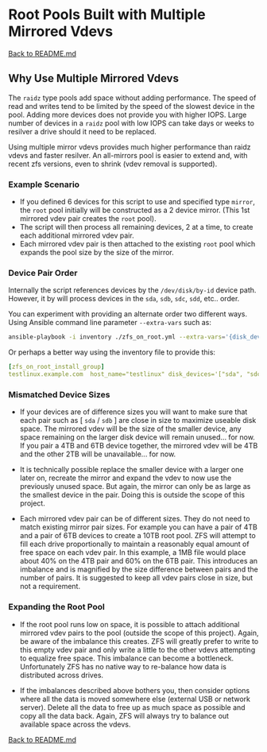 # Root Pools Built with Multiple Mirrored Vdevs

[Back to README.md](../README.md)

## Why Use Multiple Mirrored Vdevs

The `raidz` type pools add space without adding performance. The speed of read and writes tend to be limited by the speed of the slowest device in the pool.  Adding more devices does not provide you with higher IOPS.  Large number of devices in a `raidz` pool with low IOPS can take days or weeks to resilver a drive should it need to be replaced.

Using multiple mirror vdevs provides much higher performance than raidz vdevs and faster resilver. An all-mirrors pool is easier to extend and, with recent zfs versions, even to shrink (vdev removal is supported).

### Example Scenario

* If you defined 6 devices for this script to use and specified type `mirror`, the `root` pool initially will be constructed as a 2 device mirror.  (This 1st mirrored vdev pair creates the `root` pool).
* The script will then process all remaining devices, 2 at a time, to create each additional mirrored vdev pair.  
* Each mirrored vdev pair is then attached to the existing `root` pool which expands the pool size by the size of the mirror.

### Device Pair Order

Internally the script references devices by the `/dev/disk/by-id` device path. However, it by will process devices in the `sda`, `sdb`, `sdc`, `sdd`, etc.. order.  

You can experiment with providing an alternate order two different ways. Using Ansible command line parameter `--extra-vars` such as:

```bash
ansible-playbook -i inventory ./zfs_on_root.yml --extra-vars='{disk_devices: [sda, sdc, sdb, sdd]}'

```

Or perhaps a better way using the inventory file to provide this:

```yml
[zfs_on_root_install_group]
testlinux.example.com  host_name="testlinux" disk_devices='["sda", "sdc", "sdb", "sdd"]'
```

### Mismatched Device Sizes

* If your devices are of difference sizes you will want to make sure that each pair such as [ `sda` / `sdb` ] are close in size to maximize useable disk space. The mirrored vdev will be the size of the smaller device, any space remaining on the larger disk device will remain unused... for now. If you pair a 4TB and 6TB device together, the mirrored vdev will be 4TB and the other 2TB will be unavailable... for now.

* It is technically possible replace the smaller device with a larger one later on, recreate the mirror and expand the vdev to now use the previously unused space.  But again, the mirror can only be as large as the smallest device in the pair.  Doing this is outside the scope of this project.

* Each mirrored vdev pair can be of different sizes.  They do not need to match existing mirror pair sizes.  For example you can have a pair of 4TB and a pair of 6TB devices to create a 10TB root pool.  ZFS will attempt to fill each drive proportionally to maintain a reasonably equal amount of free space on each vdev pair. In this example, a 1MB file would place about 40% on the 4TB pair and 60% on the 6TB pair. This introduces an imbalance and is magnified by the size difference between pairs and the number of pairs.  It is suggested to keep all vdev pairs close in size, but not a requirement.

### Expanding the Root Pool

* If the root pool runs low on space, it is possible to attach additional mirrored vdev pairs to the pool (outside the scope of this project).  Again, be aware of the imbalance this creates.  ZFS will greatly prefer to write to this empty vdev pair and only write a little to the other vdevs attempting to equalize free space.  This imbalance can become a bottleneck.  Unfortunately ZFS has no native way to re-balance how data is distributed across drives.

* If the imbalances described above bothers you, then consider options where all the data is moved somewhere else (external USB or network server). Delete all the data to free up as much space as possible and copy all the data back.  Again, ZFS will always try to balance out available space across the vdevs.

[Back to README.md](../README.md)
